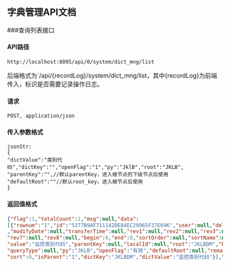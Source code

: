 ## 字典管理API文档

###查询列表接口

#### API路径

```http
http://localhost:8095/api/0/system/dict_mng/list
```

后端格式为`/api/{recordLog}/system/dict_mng/list，其中{recordLog}为前端传入，标识是否需要记录操作日志。

#### 请求

```
POST, application/json
```

#### 传入参数格式
```
jsonStr:
{
"dictValue":"类别代码","dictKey":"","openFlag":"1","py":"JklB","root":"JKLB",
"parentKey":"",//默认parentKey，进入根节点的下级节点后使用
"defaultRoot":""//默认root_key，进入根节点后使用
}
```

#### 返回值格式
```json
{"flag":1,"totalCount":1,"msg":null,"data":
[{"rownum":"1","id":"5377B9AF711142DE84EC29965F37E69K","user":null,"del":null,"secrecy":null,"createDate":null
,"modifyDate":null,"transferTime":null,"rev1":null,"rev2":null,"rev3":null,"rev4":null,"rev5":null,"rev6":null,
"rev7":null,"rev8":null,"begin":0,"end":0,"sortOrder":null,"sortName":null,"orderByString":null,"key":"JKLBDM",
"value":"监控类别代码","parentKey":null,"localId":null,"root":"JKLBDM","keys":null,"queryString":null,
"queryType":null,"py":"JKLB","openFlag":"有效","defaultRoot":null,"remark":null,
"sort":0,"isParent":"1","dictKey":"JKLBDM","dictValue":"监控类别代码"}],"pages":null,"operates":null}
```